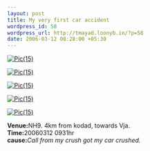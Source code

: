```yaml
--- 
layout: post
title: My very first car accident
wordpress_id: 58
wordpress_url: http://tmayad.loonyb.in/?p=58
date: 2006-03-12 08:28:00 +05:30
---
```

<a href="http://static.flickr.com/38/111192245_0517b026de_o.jpg" title="Photo Sharing"><img src="http://static.flickr.com/38/111192245_0517b026de.jpg" alt="Pic(15)" /></a>

<a href="http://static.flickr.com/46/111192244_58b8ba93c3_o.jpg" title="Photo Sharing"><img src="http://static.flickr.com/46/111192244_58b8ba93c3.jpg" alt="Pic(15)" /></a>

<a href="http://static.flickr.com/38/111192243_7af03f6246_o.jpg" title="Photo Sharing"><img src="http://static.flickr.com/38/111192243_7af03f6246.jpg" alt="Pic(15)" /></a>

<a href="http://static.flickr.com/38/111192242_27626a6ae6_o.jpg" title="Photo Sharing"><img src="http://static.flickr.com/38/111192242_27626a6ae6.jpg" alt="Pic(15)" /></a>

<a href="http://static.flickr.com/36/111192241_6f36fe80f2_o.jpg" title="Photo Sharing"><img src="http://static.flickr.com/36/111192241_6f36fe80f2.jpg" alt="Pic(15)" /></a>

<p><strong>Venue:</strong>NH9. 4km from kodad, towards Vja.<br />
<strong>Time:</strong>20060312 0931hr<br />
<strong>cause:</strong><em>Call from my crush got my car crushed.</em></p>
